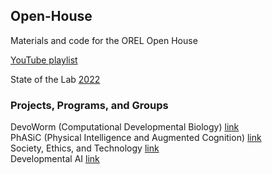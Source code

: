 ## Open-House
Materials and code for the OREL Open House 

[YouTube playlist](https://www.youtube.com/playlist?list=PL4RJ4xCetB61jueazy5pCZQTh81Hdz8J1)

State of the Lab [2022](https://www.youtube.com/watch?v=ZM-6UZnVwug&list=PL4RJ4xCetB61jueazy5pCZQTh81Hdz8J1&index=3)

### Projects, Programs, and Groups
DevoWorm (Computational Developmental Biology) [link](https://www.youtube.com/watch?v=UbXroZS1Y5U&list=PL4RJ4xCetB61jueazy5pCZQTh81Hdz8J1&index=8)  
PhASiC (Physical Intelligence and Augmented Cognition) [link](https://www.youtube.com/watch?v=VX7FGRHRkTo&list=PL4RJ4xCetB61jueazy5pCZQTh81Hdz8J1&index=6)  
Society, Ethics, and Technology [link](https://www.youtube.com/watch?v=irRJ5RN-27A&list=PL4RJ4xCetB61jueazy5pCZQTh81Hdz8J1&index=12)   
Developmental AI [link](https://youtu.be/ZowoeeT4_sI)   
